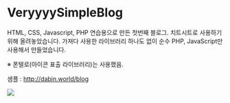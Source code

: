 # VeryyyySimpleBlog
HTML, CSS, Javascript, PHP 연습용으로 만든 첫번째 블로그.
치트시트로 사용하기 위해 올려놓았습니다.
가져다 사용한 라이브러리 하나도 없이 순수 PHP, JavaScript만 사용해서 만들었습니다.

※ 폰텔로(아이콘 표출 라이브러리)는 사용했음.

샘플 : http://dabin.world/blog

![](http://cfile6.uf.tistory.com/image/265CE834590010BC1D9F55)
